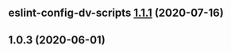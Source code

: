 ## eslint-config-dv-scripts [1.1.1](https://github.com/dylanvann/dv-scripts/compare/eslint-config-dv-scripts@1.1.0...eslint-config-dv-scripts@1.1.1) (2020-07-16)

## 1.0.3 (2020-06-01)
